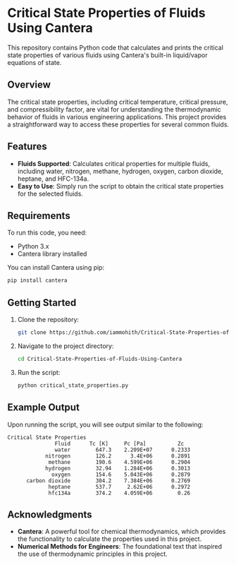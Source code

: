 # Critical State Properties of Fluids Using Cantera

This repository contains Python code that calculates and prints the critical state properties of various fluids using Cantera's built-in liquid/vapor equations of state.

## Overview

The critical state properties, including critical temperature, critical pressure, and compressibility factor, are vital for understanding the thermodynamic behavior of fluids in various engineering applications. This project provides a straightforward way to access these properties for several common fluids.

## Features

- **Fluids Supported**: Calculates critical properties for multiple fluids, including water, nitrogen, methane, hydrogen, oxygen, carbon dioxide, heptane, and HFC-134a.
- **Easy to Use**: Simply run the script to obtain the critical state properties for the selected fluids.

## Requirements

To run this code, you need:

- Python 3.x
- Cantera library installed

You can install Cantera using pip:

```bash
pip install cantera
```

## Getting Started

1. Clone the repository:
   ```bash
   git clone https://github.com/iammohith/Critical-State-Properties-of-Fluids-Using-Cantera.git
   ```

2. Navigate to the project directory:
   ```bash
   cd Critical-State-Properties-of-Fluids-Using-Cantera
   ```

3. Run the script:
   ```bash
   python critical_state_properties.py
   ```

## Example Output

Upon running the script, you will see output similar to the following:

```
Critical State Properties
               Fluid      Tc [K]     Pc [Pa]          Zc
               water        647.3    2.209E+07      0.2333
            nitrogen        126.2      3.4E+06      0.2891
             methane        190.6    4.599E+06      0.2904
            hydrogen        32.94    1.284E+06      0.3013
              oxygen        154.6    5.043E+06      0.2879
      carbon dioxide        304.2    7.384E+06      0.2769
             heptane        537.7     2.62E+06      0.2972
             hfc134a        374.2    4.059E+06        0.26
```

## Acknowledgments

- **Cantera**: A powerful tool for chemical thermodynamics, which provides the functionality to calculate the properties used in this project.
- **Numerical Methods for Engineers**: The foundational text that inspired the use of thermodynamic principles in this project.
